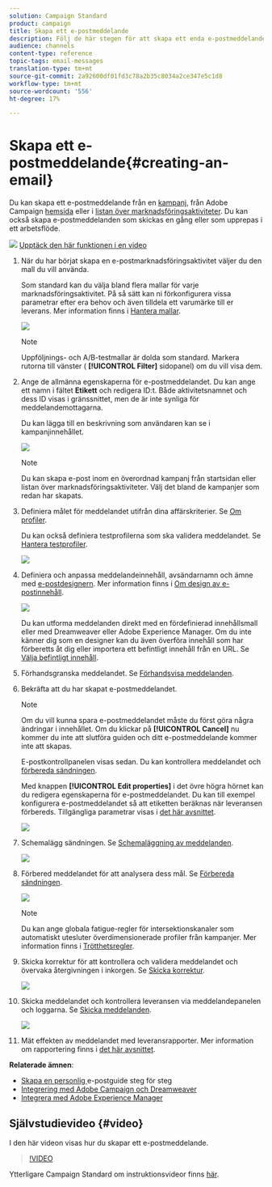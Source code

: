```yaml
---
solution: Campaign Standard
product: campaign
title: Skapa ett e-postmeddelande
description: Följ de här stegen för att skapa ett enda e-postmeddelande i Adobe Campaign.
audience: channels
content-type: reference
topic-tags: email-messages
translation-type: tm+mt
source-git-commit: 2a92600df01fd3c78a2b35c8034a2ce347e5c1d8
workflow-type: tm+mt
source-wordcount: '556'
ht-degree: 17%

---
```



# Skapa ett e-postmeddelande{#creating-an-email}

Du kan skapa ett e-postmeddelande från en [kampanj](../../start/using/marketing-activities.md#creating-a-marketing-activity), från Adobe Campaign [hemsida](../../start/using/interface-description.md#home-page) eller i [listan över marknadsföringsaktiviteter](../../start/using/marketing-activities.md#about-marketing-activities). Du kan också skapa e-postmeddelanden som skickas en gång eller som upprepas i ett arbetsflöde.

![](assets/do-not-localize/how-to-video.png) [Upptäck den här funktionen i en video](#video)

1. När du har börjat skapa en e-postmarknadsföringsaktivitet väljer du den mall du vill använda.

   Som standard kan du välja bland flera mallar för varje marknadsföringsaktivitet. På så sätt kan ni förkonfigurera vissa parametrar efter era behov och även tilldela ett varumärke till er leverans. Mer information finns i [Hantera mallar](../../start/using/marketing-activity-templates.md).

   ![](assets/email_creation_1.png)

   >[!NOTE]
   >
   >Uppföljnings- och A/B-testmallar är dolda som standard. Markera rutorna till vänster ( **[!UICONTROL Filter]** sidopanel) om du vill visa dem.

1. Ange de allmänna egenskaperna för e-postmeddelandet. Du kan ange ett namn i fältet **Etikett** och redigera ID:t. Både aktivitetsnamnet och dess ID visas i gränssnittet, men de är inte synliga för meddelandemottagarna.

   Du kan lägga till en beskrivning som användaren kan se i kampanjinnehållet.

   ![](assets/email_creation_2.png)

   >[!NOTE]
   >
   >Du kan skapa e-post inom en överordnad kampanj från startsidan eller listan över marknadsföringsaktiviteter. Välj det bland de kampanjer som redan har skapats.

1. Definiera målet för meddelandet utifrån dina affärskriterier. Se [Om profiler](../../audiences/using/about-profiles.md).

   Du kan också definiera testprofilerna som ska validera meddelandet. Se [Hantera testprofiler](../../audiences/using/managing-test-profiles.md).

   ![](assets/email_creation_3.png)

1. Definiera och anpassa meddelandeinnehåll, avsändarnamn och ämne med [e-postdesignern](../../designing/using/designing-content-in-adobe-campaign.md). Mer information finns i [Om design av e-postinnehåll](../../designing/using/designing-content-in-adobe-campaign.md).

   ![](assets/email_creation_4.png)

   Du kan utforma meddelanden direkt med en fördefinierad innehållsmall eller med Dreamweaver eller Adobe Experience Manager. Om du inte känner dig som en designer kan du även överföra innehåll som har förberetts åt dig eller importera ett befintligt innehåll från en URL. Se [Välja befintligt innehåll](../../designing/using/using-existing-content.md).

1. Förhandsgranska meddelandet. Se [Förhandsvisa meddelanden](../../sending/using/previewing-messages.md).
1. Bekräfta att du har skapat e-postmeddelandet.

   >[!NOTE]
   >
   >Om du vill kunna spara e-postmeddelandet måste du först göra några ändringar i innehållet. Om du klickar på **[!UICONTROL Cancel]** nu kommer du inte att slutföra guiden och ditt e-postmeddelande kommer inte att skapas.

   E-postkontrollpanelen visas sedan. Du kan kontrollera meddelandet och [förbereda sändningen](../../sending/using/preparing-the-send.md).

   Med knappen **[!UICONTROL Edit properties]** i det övre högra hörnet kan du redigera egenskaperna för e-postmeddelandet. Du kan till exempel konfigurera e-postmeddelandet så att etiketten beräknas när leveransen förbereds.  Tillgängliga parametrar visas i [det här avsnittet](../../administration/using/configuring-email-channel.md#list-of-email-properties).

   ![](assets/delivery_dashboard_2.png)

1. Schemalägg sändningen. Se [Schemaläggning av meddelanden](../../sending/using/about-scheduling-messages.md).

   ![](assets/delivery_planning.png)

1. Förbered meddelandet för att analysera dess mål. Se [Förbereda sändningen](../../sending/using/confirming-the-send.md).

   ![](assets/preparing_delivery_2.png)

   >[!NOTE]
   >
   >Du kan ange globala fatigue-regler för intersektionskanaler som automatiskt utesluter överdimensionerade profiler från kampanjer. Mer information finns i [Trötthetsregler](../../sending/using/fatigue-rules.md).

1. Skicka korrektur för att kontrollera och validera meddelandet och övervaka återgivningen i inkorgen. Se [Skicka korrektur](../../sending/using/sending-proofs.md).

   ![](assets/bat_select.png)

1. Skicka meddelandet och kontrollera leveransen via meddelandepanelen och loggarna. Se [Skicka meddelanden](../../sending/using/confirming-the-send.md).

   ![](assets/confirm_delivery.png)

1. Mät effekten av meddelandet med leveransrapporter. Mer information om rapportering finns i [det här avsnittet](../../reporting/using/about-dynamic-reports.md).

**Relaterade ämnen**:

* [Skapa en personlig ](https://helpx.adobe.com/se/campaign/kb/acs-get-started-with-emails.html) e-postguide steg för steg
* [Integrering med Adobe Campaign och Dreamweaver](../../designing/using/using-integrations.md#editing-content-in-dreamweaver)
* [Integrera med Adobe Experience Manager](../../integrating/using/integrating-with-experience-manager.md)

## Självstudievideo {#video}

I den här videon visas hur du skapar ett e-postmeddelande.

>[!VIDEO](https://video.tv.adobe.com/v/23721?quality=12)

Ytterligare Campaign Standard om instruktionsvideor finns [här](https://experienceleague.adobe.com/docs/campaign-standard-learn/tutorials/overview.html?lang=sv).
